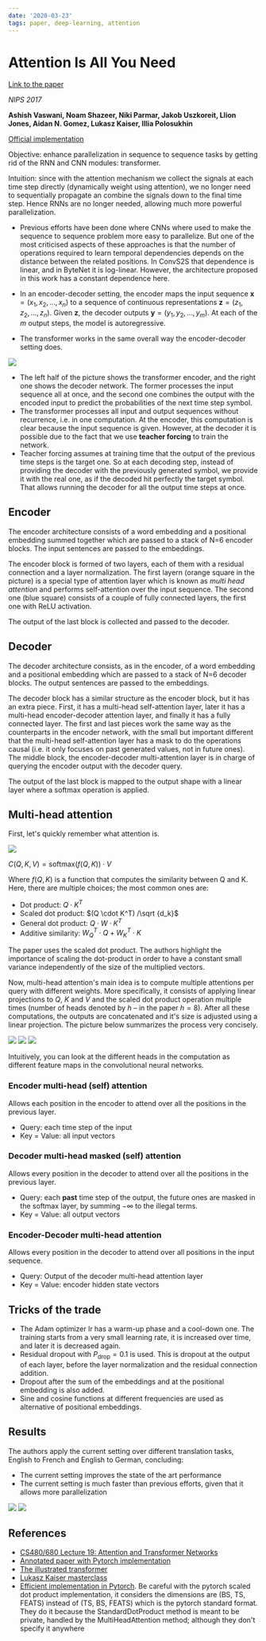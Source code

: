 ```yaml
---
date: '2020-03-23'
tags: paper, deep-learning, attention
---
```

# Attention Is All You Need

[Link to the paper](https://arxiv.org/abs/1706.03762)

*NIPS 2017*

**Ashish Vaswani, Noam Shazeer, Niki Parmar, Jakob Uszkoreit, Llion Jones, Aidan N. Gomez, Lukasz Kaiser, Illia Polosukhin**

[Official implementation](https://github.com/tensorflow/tensor2tensor)

Objective: enhance parallelization in sequence to sequence tasks by getting rid of the RNN and CNN modules: transformer.

Intuition: since with the attention mechanism we collect the signals at each time step directly (dynamically weight using attention), we no longer need to sequentially propagate an combine the signals down to the final time step. Hence RNNs are no longer needed, allowing much more powerful parallelization.

- Previous efforts have been done where CNNs where used to make the sequence to sequence problem more easy to parallelize. But one of the most criticised aspects of these approaches is that the number of operations required to learn temporal dependencies depends on the distance between the related positions. In ConvS2S that dependence is linear, and in ByteNet it is log-linear. However, the architecture proposed in this work has a constant dependence here.

- In an encoder-decoder setting, the encoder maps the input sequence $\mathbf{x} = (x_1, x_2, ..., x_n)$ to a sequence of continuous representations $\mathbf{z} = (z_1, z_2, ..., z_n)$. Given $\mathbf{z}$, the decoder outputs $\mathbf{y} = (y_1, y_2, ..., y_m)$. At each of the $m$ output steps, the model is autoregressive.
- The transformer works in the same overall way the encoder-decoder setting does.

![](assets/vaswani2017/architecture.png)

- The left half of the picture shows the transformer encoder, and the right one shows the decoder network. The former processes the input sequence all at once, and the second one combines the output with the encoded input to predict the probabilities of the next time step symbol.
- The transformer processes all input and output sequences without recurrence, i.e. in one computation. At the encoder, this computation is clear because the input sequence is given. However, at the decoder it is possible due to the fact that we use **teacher forcing** to train the network.
- Teacher forcing assumes at training time that the output of the previous time steps is the target one. So at each decoding step, instead of providing the decoder with the previously generated symbol, we provide it with the real one, as if the decoded hit perfectly the target symbol. That allows running the decoder for all the output time steps at once.

## Encoder
The encoder architecture consists of a word embedding and a positional embedding summed together which are passed to a stack of N=6 encoder blocks. The input sentences are passed to the embeddings.

The encoder block is formed of two layers, each of them with a residual connection and a layer normalization. The first layern (orange square in the picture) is a special type of attention layer which is known as *multi head attention* and performs self-attention over the input sequence. The second one (blue square) consists of a couple of fully connected layers, the first one with ReLU activation.

The output of the last block is collected and passed to the decoder.

## Decoder
The decoder architecture consists, as in the encoder, of a word embedding and a positional embedding which are passed to a stack of N=6 decoder blocks. The output sentences are passed to the embeddings.

The decoder block has a similar structure as the encoder block, but it has an extra piece. First, it has a multi-head self-attention layer, later it has a multi-head encoder-decoder attention layer, and finally it has a fully connected layer. The first and last pieces work the same way as the counterparts in the encoder network, with the small but important different that the multi-head self-attention layer has a mask to do the operations causal (i.e. it only focuses on past generated values, not in future ones). The middle block, the encoder-decoder multi-attention layer is in charge of querying the encoder output with the decoder query.

The output of the last block is mapped to the output shape with a linear layer where a softmax operation is applied.

## Multi-head attention
First, let's quickly remember what attention is.

![](assets/vaswani2017/attention.png)

$C(Q,K,V) = \text{softmax}(f(Q, K)) \cdot V$

Where $f(Q, K)$ is a function that computes the similarity between Q and K. Here, there are multiple choices; the most common ones are:
- Dot product: $Q \cdot K^T$
- Scaled dot product: $(Q \cdot K^T) /\sqrt {d_k}$
- General dot product: $Q \cdot W \cdot K^T$
- Additive similarity: $W_Q^T \cdot Q + W_K^T\cdot K$

The paper uses the scaled dot product. The authors highlight the importance of scaling the dot-product in order to have a constant small variance independently of the size of the multiplied vectors.

Now, multi-head attention's main idea is to compute multiple attentions per query with different weights. More specifically, it consists of applying linear projections to $Q$, $K$ and $V$ and the scaled dot product operation multiple times (number of heads denoted by $h$ – in the paper $h=8$). After all these computations, the outputs are concatenated and it's size is adjusted using a linear projection. The picture below summarizes the process very concisely.

![](assets/vaswani2017/mh-attention.png)
![](assets/vaswani2017/mh-details.png)
![](assets/vaswani2017/matrix_computations.png)

Intuitively, you can look at the different heads in the computation as different feature maps in the convolutional neural networks.

### Encoder multi-head (self) attention
Allows each position in the encoder to attend over all the positions in the previous layer.
- Query: each time step of the input
- Key = Value: all input vectors

### Decoder multi-head masked (self) attention
Allows every position in the decoder to attend over all the positions in the previous layer.
- Query: each **past** time step of the output, the future ones are masked in the softmax layer, by summing $-\infty$ to the illegal terms.
- Key = Value: all output vectors

### Encoder-Decoder multi-head attention
Allows every position in the decoder to attend over all positions in the input sequence.
- Query: Output of the decoder multi-head attention layer
- Key = Value: encoder hidden state vectors

## Tricks of the trade
- The Adam optimizer lr has a warm-up phase and a cool-down one. The training starts from a very small learning rate, it is increased over time, and later it is decreased again.
- Residual dropout with $P_{\text{drop}} = 0.1$ is used. This is dropout at the output of each layer, before the layer normalization and the residual connection addition.
- Dropout after the sum of the embeddings and at the positional embedding is also added.
- Sine and cosine functions at different frequencies are used as alternative of positional embeddings.

## Results
The authors apply the current setting over different translation tasks, English to French and English to German, concluding:
- The current setting improves the state of the art performance
- The current setting is much faster than previous efforts, given that it allows more parallelization

![](assets/vaswani2017/complexity.png)
![](assets/vaswani2017/performance.png)

## References
- [CS480/680 Lecture 19: Attention and Transformer Networks](https://www.youtube.com/watch?v=OyFJWRnt_AY)
- [Annotated paper with Pytorch implementation](http://nlp.seas.harvard.edu/2018/04/03/attention.html)
- [The illustrated transformer](http://jalammar.github.io/illustrated-transformer/)
- [Lukasz Kaiser masterclass](https://www.youtube.com/watch?v=rBCqOTEfxvg)
- [Efficient implementation in Pytorch](https://arogozhnikov.github.io/einops/pytorch-examples.html). Be careful with the pytorch scaled dot product implementation, it considers the dimensions are (BS, TS, FEATS) instead of (TS, BS, FEATS) which is the pytorch standard format. They do it because the StandardDotProduct method is meant to be private, handled by the MultiHeadAttention method; although they don't specify it anywhere